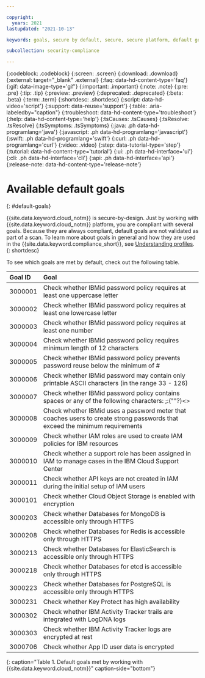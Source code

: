 ```yaml
---

copyright:
  years: 2021
lastupdated: "2021-10-13"

keywords: goals, secure by default, secure, secure platform, default goals, available goals

subcollection: security-compliance

---
```


{:codeblock: .codeblock}
{:screen: .screen}
{:download: .download}
{:external: target="_blank" .external}
{:faq: data-hd-content-type='faq'}
{:gif: data-image-type='gif'}
{:important: .important}
{:note: .note}
{:pre: .pre}
{:tip: .tip}
{:preview: .preview}
{:deprecated: .deprecated}
{:beta: .beta}
{:term: .term}
{:shortdesc: .shortdesc}
{:script: data-hd-video='script'}
{:support: data-reuse='support'}
{:table: .aria-labeledby="caption"}
{:troubleshoot: data-hd-content-type='troubleshoot'}
{:help: data-hd-content-type='help'}
{:tsCauses: .tsCauses}
{:tsResolve: .tsResolve}
{:tsSymptoms: .tsSymptoms}
{:java: .ph data-hd-programlang='java'}
{:javascript: .ph data-hd-programlang='javascript'}
{:swift: .ph data-hd-programlang='swift'}
{:curl: .ph data-hd-programlang='curl'}
{:video: .video}
{:step: data-tutorial-type='step'}
{:tutorial: data-hd-content-type='tutorial'}
{:ui: .ph data-hd-interface='ui'}
{:cli: .ph data-hd-interface='cli'}
{:api: .ph data-hd-interface='api'}
{:release-note: data-hd-content-type='release-note'}

# Available default goals
{: #default-goals}

{{site.data.keyword.cloud_notm}} is secure-by-design. Just by working with {{site.data.keyword.cloud_notm}} platform, you are compliant with several goals. Because they are always compliant, default goals are not validated as part of a scan. To learn more about goals in general and how they are used in the {{site.data.keyword.compliance_short}}, see [Understanding profiles](/docs/security-compliance?topic=security-compliance-profiles#understand-profiles). 
{: shortdesc}

To see which goals are met by default, check out the following table.

| Goal ID | Goal |
|:--------|:-----|
| 3000001 | Check whether IBMid password policy requires at least one uppercase letter |
| 3000002 | Check whether IBMid password policy requires at least one lowercase letter |
| 3000003 | Check whether IBMid password policy requires at least one number |
| 3000004 | Check whether IBMid password policy requires minimum length of 12 characters |
| 3000005 | Check whether IBMid password policy prevents password reuse below the minimum of # |
| 3000006 | Check whether IBMid password may contain only printable ASCII characters (in the range 33 - 126) |
| 3000007 | Check whether IBMid password policy contains spaces or any of the following characters: \;:(""?)<> |
| 3000008 | Check whether IBMid uses a password meter that coaches users to create strong passwords that exceed the minimum requirements |
| 3000009 | Check whether IAM roles are used to create IAM policies for IBM resources |
| 3000010 | Check whether a support role has been assigned in IAM to manage cases in the IBM Cloud Support Center |
| 3000011 | Check whether API keys are not created in IAM during the initial setup of IAM users |
| 3000101 | Check whether Cloud Object Storage is enabled with encryption |
| 3000203 | Check whether Databases for MongoDB is accessible only through HTTPS |
| 3000208 | Check whether Databases for Redis is accessible only through HTTPS |
| 3000213 | Check whether Databases for ElasticSearch is accessible only through HTTPS |
| 3000218 | Check whether Databases for etcd is accessible only through HTTPS |
| 3000223 | Check whether Databases for PostgreSQL is accessible only through HTTPS |
| 3000231 | Check whether Key Protect has high availability |
| 3000302 | Check whether IBM Activity Tracker trails are integrated with LogDNA logs |
| 3000303 | Check whether IBM Activity Tracker logs are encrypted at rest |
| 3000706 | Check whether App ID user data is encrypted |
{: caption="Table 1. Default goals met by working with {{site.data.keyword.cloud_notm}}" caption-side="bottom"}
